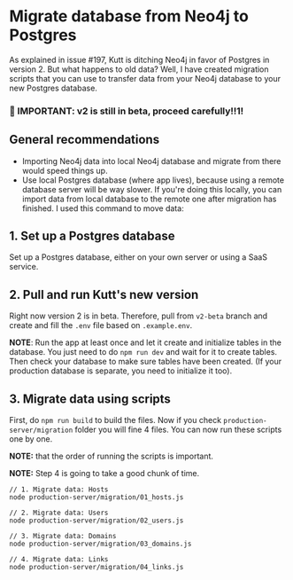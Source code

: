 # Migrate database from Neo4j to Postgres

As explained in issue #197, Kutt is ditching Neo4j in favor of Postgres in version 2. But what happens to old data? Well, I have created migration scripts that you can use to transfer data from your Neo4j database to your new Postgres database.

### 🚧 IMPORTANT: v2 is still in beta, proceed carefully!!1!

## General recommendations

- Importing Neo4j data into local Neo4j database and migrate from there would speed things up.
- Use local Postgres database (where app lives), because using a remote database server will be way slower. If you're doing this locally, you can import data from local database to the remote one after migration has finished. I used this command to move data:

## 1. Set up a Postgres database

Set up a Postgres database, either on your own server or using a SaaS service.

## 2. Pull and run Kutt's new version

Right now version 2 is in beta. Therefore, pull from `v2-beta` branch and create and fill the `.env` file based on `.example.env`. 

**NOTE**: Run the app at least once and let it create and initialize tables in the database. You just need to do `npm run dev` and wait for it to create tables. Then check your database to make sure tables have been created. (If your production database is separate, you need to initialize it too).

## 3. Migrate data using scripts

First, do `npm run build` to build the files. Now if you check `production-server/migration` folder you will fine 4 files. You can now run these scripts one by one. 

**NOTE:** that the order of running the scripts is important.

**NOTE:** Step 4 is going to take a good chunk of time.

```
// 1. Migrate data: Hosts
node production-server/migration/01_hosts.js

// 2. Migrate data: Users
node production-server/migration/02_users.js

// 3. Migrate data: Domains
node production-server/migration/03_domains.js

// 4. Migrate data: Links
node production-server/migration/04_links.js
```
